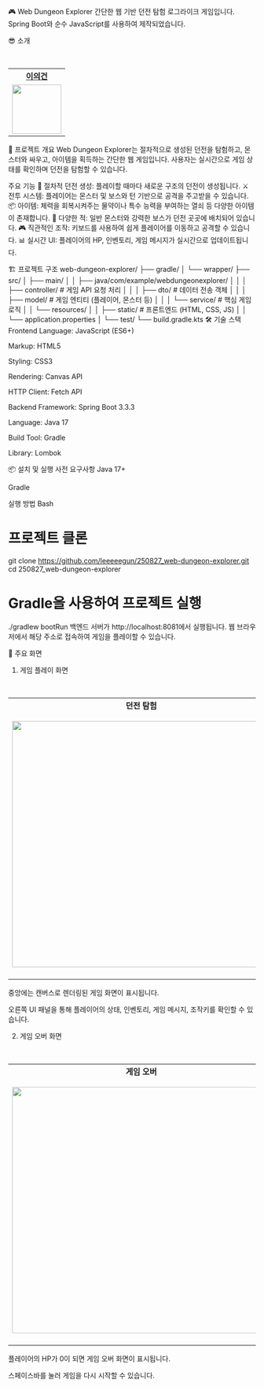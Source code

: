 🎮 Web Dungeon Explorer
간단한 웹 기반 던전 탐험 로그라이크 게임입니다. 
Spring Boot와 순수 JavaScript를 사용하여 제작되었습니다.

😎 소개
<table>
  <tr>
    <td align="center"><b><a href="https://github.com/leeeeegun">이의건</a></b></td>
  </tr>
  <tr>
    <td align="center"><a href="https://github.com/leeeeegun"><img src="https://avatars.githubusercontent.com/u/80462203?v=4" width="100px" /></a></td>
  </tr>
</table>

🚀 프로젝트 개요
Web Dungeon Explorer는 절차적으로 생성된 던전을 탐험하고, 몬스터와 싸우고, 아이템을 획득하는 간단한 웹 게임입니다. 사용자는 실시간으로 게임 상태를 확인하며 던전을 탐험할 수 있습니다.

주요 기능
📝 절차적 던전 생성: 플레이할 때마다 새로운 구조의 던전이 생성됩니다.
⚔️ 전투 시스템: 플레이어는 몬스터 및 보스와 턴 기반으로 공격을 주고받을 수 있습니다.
📦 아이템: 체력을 회복시켜주는 물약이나 특수 능력을 부여하는 열쇠 등 다양한 아이템이 존재합니다.
👾 다양한 적: 일반 몬스터와 강력한 보스가 던전 곳곳에 배치되어 있습니다.
🎮 직관적인 조작: 키보드를 사용하여 쉽게 플레이어를 이동하고 공격할 수 있습니다.
📊 실시간 UI: 플레이어의 HP, 인벤토리, 게임 메시지가 실시간으로 업데이트됩니다.

🏗️ 프로젝트 구조
web-dungeon-explorer/
├── gradle/
│   └── wrapper/
├── src/
│   ├── main/
│   │   ├── java/com/example/webdungeonexplorer/
│   │   │   ├── controller/     # 게임 API 요청 처리
│   │   │   ├── dto/            # 데이터 전송 객체
│   │   │   ├── model/          # 게임 엔티티 (플레이어, 몬스터 등)
│   │   │   └── service/        # 핵심 게임 로직
│   │   └── resources/
│   │       ├── static/         # 프론트엔드 (HTML, CSS, JS)
│   │       └── application.properties
│   └── test/
└── build.gradle.kts
🛠️ 기술 스택
Frontend
Language: JavaScript (ES6+)

Markup: HTML5

Styling: CSS3

Rendering: Canvas API

HTTP Client: Fetch API

Backend
Framework: Spring Boot 3.3.3

Language: Java 17

Build Tool: Gradle

Library: Lombok

📦 설치 및 실행
사전 요구사항
Java 17+

Gradle

실행 방법
Bash

# 프로젝트 클론
git clone https://github.com/leeeeegun/250827_web-dungeon-explorer.git
cd 250827_web-dungeon-explorer

# Gradle을 사용하여 프로젝트 실행
./gradlew bootRun
백엔드 서버가 http://localhost:8081에서 실행됩니다. 웹 브라우저에서 해당 주소로 접속하여 게임을 플레이할 수 있습니다.

🌟 주요 화면
1. 게임 플레이 화면
<table>
  <tr>
    <td align="center" valign="top">
      <b>던전 탐험</b><br/>
            <img src="public/game_screen.png" width="500"/>
    </td>
  </tr>
</table>

중앙에는 캔버스로 렌더링된 게임 화면이 표시됩니다.

오른쪽 UI 패널을 통해 플레이어의 상태, 인벤토리, 게임 메시지, 조작키를 확인할 수 있습니다.

2. 게임 오버 화면
<table>
  <tr>
    <td align="center" valign="top">
      <b>게임 오버</b><br/>
            <img src="public/game_over_screen.png" width="500"/>
    </td>
  </tr>
</table>

플레이어의 HP가 0이 되면 게임 오버 화면이 표시됩니다.

스페이스바를 눌러 게임을 다시 시작할 수 있습니다.

